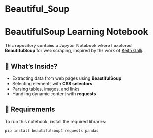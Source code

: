 # Beautiful_Soup
# BeautifulSoup Learning Notebook  

This repository contains a Jupyter Notebook where I explored **BeautifulSoup** for web scraping, inspired by the work of [Keith Galli](https://github.com/KeithGalli).  

## 📌 What’s Inside?  
- Extracting data from web pages using **BeautifulSoup**  
- Selecting elements with **CSS selectors**  
- Parsing tables, images, and links  
- Handling dynamic content with **requests**  

## 🔧 Requirements  
To run this notebook, install the required libraries:  

```bash
pip install beautifulsoup4 requests pandas
